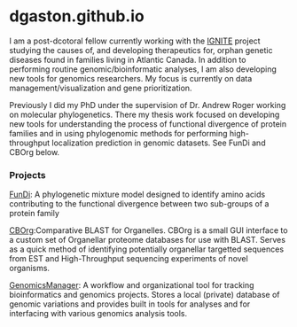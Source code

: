 dgaston.github.io
=================

<p>I am a post-dcotoral fellow currently working with the <a href="http://igniteproject.ca/">IGNITE</a> project studying the causes of, and
developing therapeutics for, orphan genetic diseases found in families living in Atlantic Canada. In addition to performing
routine genomic/bioinformatic analyses, I am also developing new tools for genomics researchers. My focus is currently
on data management/visualization and gene prioritization.</p>

<p>Previously I did my PhD under the supervision of Dr. Andrew Roger working on molecular phylogenetics. There my thesis work
  focused on developing new tools for understanding the process of functional divergence of protein families and in using
  phylogenomic methods for performing high-throughput localization prediction in genomic datasets. See FunDi and CBOrg
  below.
</p>


<h3>
<a name="designer-templates" class="anchor" href="#designer-templates"><span class="octicon octicon-link"></span></a>Projects</h3>
<p><a href="http://dgaston.github.io/FunDi/">FunDi</a>: A phylogenetic mixture model designed to identify amino acids contributing to the functional divergence between two sub-groups
of a protein family</p>

<p><a href="http://dgaston.github.io/CBOrg/">CBOrg</a>:Comparative BLAST for Organelles. CBOrg is a small GUI interface to a custom set
  of Organellar proteome databases for use with BLAST. Serves as a quick method of identifying potentially organellar targetted
  sequences from EST and High-Throughput sequencing experiments of novel organisms.
</p>

<p><a href="http://dgaston.github.io/GenomicsManager/">GenomicsManager</a>: A workflow and organizational tool for tracking bioinformatics
and genomics projects. Stores a local (private) database of genomic variations and provides built in tools for analyses and for interfacing
with various genomics analysis tools.
</p>
